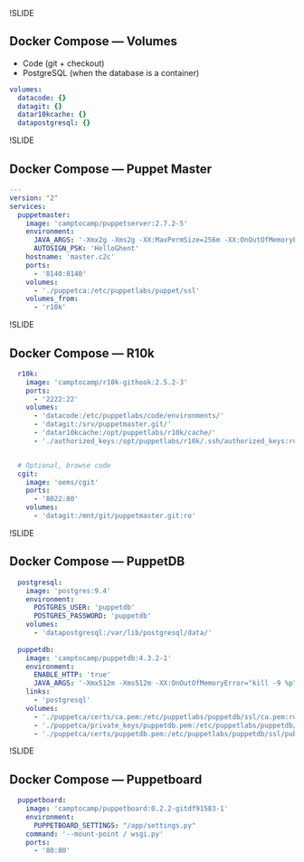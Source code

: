 !SLIDE
## Docker Compose — Volumes


* Code (git + checkout)
* PostgreSQL (when the database is a container)

```yaml
volumes:
  datacode: {}
  datagit: {}
  datar10kcache: {}
  datapostgresql: {}
```


!SLIDE
## Docker Compose — Puppet Master

```yaml
---
version: "2"
services:
  puppetmaster:
    image: 'camptocamp/puppetserver:2.7.2-5'
    environment:
      JAVA_ARGS: '-Xmx2g -Xms2g -XX:MaxPermSize=256m -XX:OnOutOfMemoryError="kill -9 %p" -Djava.security.egd=/dev/urandom'
      AUTOSIGN_PSK: 'HelloGhent'
    hostname: 'master.c2c'
    ports:
      - '8140:8140'
    volumes:
      - './puppetca:/etc/puppetlabs/puppet/ssl'
    volumes_from:
      - 'r10k'
```


!SLIDE
## Docker Compose — R10k
  
```yaml
  r10k:
    image: 'camptocamp/r10k-githook:2.5.2-3'
    ports:
      - '2222:22'
    volumes:
      - 'datacode:/etc/puppetlabs/code/environments/'
      - 'datagit:/srv/puppetmaster.git/'
      - 'datar10kcache:/opt/puppetlabs/r10k/cache/'
      - './authorized_keys:/opt/puppetlabs/r10k/.ssh/authorized_keys:ro'


  # Optional, browse code
  cgit:
    image: 'oems/cgit'
    ports:
      - '8022:80'
    volumes:
      - 'datagit:/mnt/git/puppetmaster.git:ro'
```


!SLIDE
## Docker Compose — PuppetDB
  
```yaml
  postgresql:
    image: 'postgres:9.4'
    environment:
      POSTGRES_USER: 'puppetdb'
      POSTGRES_PASSWORD: 'puppetdb'
    volumes:
      - 'datapostgresql:/var/lib/postgresql/data/'
  
  puppetdb:
    image: 'camptocamp/puppetdb:4.3.2-1'
    environment:
      ENABLE_HTTP: 'true'
      JAVA_ARGS: '-Xmx512m -Xms512m -XX:OnOutOfMemoryError="kill -9 %p" -Djava.security.egd=/dev/urandom'
    links:
      - 'postgresql'
    volumes:
      - './puppetca/certs/ca.pem:/etc/puppetlabs/puppetdb/ssl/ca.pem:ro'
      - './puppetca/private_keys/puppetdb.pem:/etc/puppetlabs/puppetdb/ssl/private.pem'
      - './puppetca/certs/puppetdb.pem:/etc/puppetlabs/puppetdb/ssl/public.pem'
```


!SLIDE
## Docker Compose — Puppetboard
  

```yaml
  puppetboard:
    image: 'camptocamp/puppetboard:0.2.2-gitdf91583-1'
    environment:
      PUPPETBOARD_SETTINGS: "/app/settings.py"
    command: '--mount-point / wsgi.py'
    ports:
      - '80:80'
```
